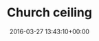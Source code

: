 ---
title:		"Church ceiling"
type:		"photos"
mediatype:		"upload"
location:		"Marienfeld, Germany"
date:		"2016-03-27 13:43:10+00:00"
album:		"city"
filename:		"marienfield-church-ceiling.md"
series:		"marienfeld"
cl_public_id:		"city/marienfield-church-ceiling"
cl_version:		1497000360
format:		"tiff"
bytes:		5912972
width:		2158
height:		1440
colours:
- "#81643F"
- "#E8DFD3"
- "#BCA17A"
- "#46351E"
- "#422D0D"
- "#765539"
- "#6B4A17"
exposure_mode:		"Auto"
program:		"Aperture-priority AE"
aperture:		"2.8"
focal_length:		"24.0 mm"
iso:		"800"
shutter_speed:		"1/80"
metering:		"Spot"
flash:		"Off, Did not fire"
white_balance:		"Custom"
colour_temp:		"5150"
has_crop:		"true"
orientation:		"Horizontal (normal)"
camera_model:		"NIKON D800"
lens_info:		"24-70mm f/2.8"
artist: "Matt Finucane"
x_resolution:		"300"
y_resolution:		"300"
---